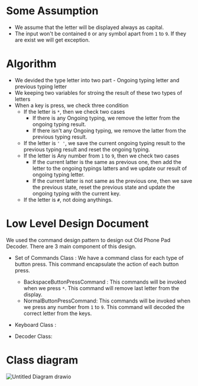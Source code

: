 # Some Assumption
- We assume that the letter will be displayed always as capital.
- The input won't be contained `0` or any symbol apart from `1` to `9`. If they are exist we will get exception.

# Algorithm
- We devided the type letter into two part - Ongoing typing letter and previous typing letter
- We keeping two variables for stroing the result of these two types of letters
- When a key is press, we check three condition
  - If the letter is `*`, then we check two cases
    - If there is any Ongoing typing, we remove the letter from the ongoing typing result.
    - If there isn't any Ongoing typing, we remove the latter from the previous typing result.
  - If the letter is `' '`, we save the current ongoing typing result to the previous typing result and reset the ongoing typing.
  - If the letter is Any number from `1` to `9`, then we check two cases
    - If the current latter is the same as previous one, then add the letter to the ongoing typings latters and we update our result of ongoing typing letter.
    - If the current latter is not same as the previous one, then we save the previous state, reset the previous state and update the ongoing typing with the current key.
  - If the letter is `#`, not doing anythings.
 

# Low Level Design Document

We used the command design pattern to design out Old Phone Pad Decoder. There are 3 main component of this design.
- Set of Commands Class : We have a command class for each type of button press. This command encapsulate the action of each button press.
  - BackspaceButtonPressCommand : This commands will be invoked when we press `*`. This command will remove last letter from the display.
  - NormalButtonPressCommand: This commands will be invoked when we press any number from `1` to `9`. This command will decoded the correct letter from the keys.

- Keyboard Class :
- Decoder Class:

# Class diagram

![Untitled Diagram drawio](https://github.com/user-attachments/assets/882a6fc5-8f44-4ecf-8951-e4a54aaa16c9)
